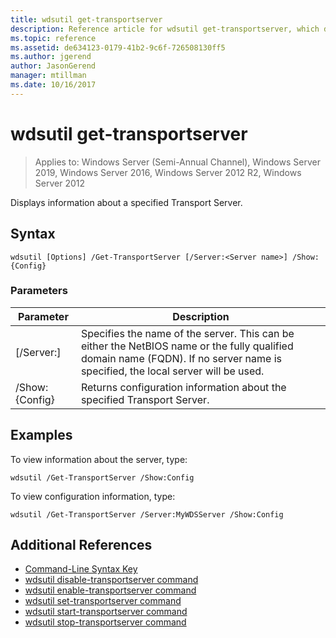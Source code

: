 ```yaml
---
title: wdsutil get-transportserver
description: Reference article for wdsutil get-transportserver, which displays information about a specified Transport Server.
ms.topic: reference
ms.assetid: de634123-0179-41b2-9c6f-726508130ff5
ms.author: jgerend
author: JasonGerend
manager: mtillman
ms.date: 10/16/2017
---
```


# wdsutil get-transportserver

> Applies to: Windows Server (Semi-Annual Channel), Windows Server 2019, Windows Server 2016, Windows Server 2012 R2, Windows Server 2012

Displays information about a specified Transport Server.

## Syntax
```
wdsutil [Options] /Get-TransportServer [/Server:<Server name>] /Show:{Config}
```
### Parameters
|Parameter|Description|
|-------|--------|
|[/Server:<Server name>]|Specifies the name of the server. This can be either the NetBIOS name or the fully qualified domain name (FQDN). If no server name is specified, the local server will be used.|
|/Show:{Config}|Returns configuration information about the specified Transport Server.|
## Examples
To view information about the server, type:
```
wdsutil /Get-TransportServer /Show:Config
```
To view configuration information, type:
```
wdsutil /Get-TransportServer /Server:MyWDSServer /Show:Config
```
## Additional References
- [Command-Line Syntax Key](command-line-syntax-key.md)
- [wdsutil disable-transportserver command](wdsutil-disable-transportserver.md)
- [wdsutil enable-transportserver command](wdsutil-enable-transportserver.md)
- [wdsutil set-transportserver command](wdsutil-set-transportserver.md)
- [wdsutil start-transportserver command](wdsutil-start-transportserver.md)
- [wdsutil stop-transportserver command](wdsutil-stop-transportserver.md)
